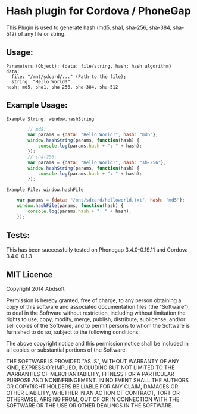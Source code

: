 Hash plugin for Cordova / PhoneGap
==================================

This Plugin is used to generate hash (md5, sha1, sha-256, sha-384, sha-512) of any file or string.

## Usage:
    Parameters (Object): {data: file/string, hash: hash algorithm}
    data:
      file: "/mnt/sdcard/..." (Path to the file);
      string: "Hello World!"
    hash: md5, sha1, sha-256, sha-384, sha-512

## Example Usage: 
	Example String: window.hashString
		
```js		
		// md5:
		var params = {data: "Hello World!", hash: "md5"};
		window.hashString(params, function(hash) {
			console.log(params.hash + ": " + hash);
		});
		// sha-256:
		var params = {data: "Hello World!", hash: "sh-256"};
		window.hashString(params, function(hash) {
			console.log(params.hash + ": " + hash);
		});	
```	
	Example File: window.hashFile
```js	
  	var params = {data: "/mnt/sdcard/helloworld.txt", hash: "md5"};
  	window.hashFile(params, function(hash) {
  		console.log(params.hash + ": " + hash);
  	});
```

## Tests:
This has been successfully tested on Phonegap 3.4.0-0.19.11 and Cordova 3.4.0-0.1.3
	
## MIT Licence

Copyright 2014 Abdsoft

Permission is hereby granted, free of charge, to any person obtaining a copy of this software and associated 
documentation files (the "Software"), to deal in the Software without restriction, including without limitation the 
rights to use, copy, modify, merge, publish, distribute, sublicense, and/or sell copies of the Software, and to
permit persons to whom the Software is furnished to do so, subject to the following conditions:

The above copyright notice and this permission notice shall be included in all copies or substantial portions of 
the Software.

THE SOFTWARE IS PROVIDED "AS IS", WITHOUT WARRANTY OF ANY KIND, EXPRESS OR IMPLIED, 
INCLUDING BUT NOT LIMITED TO THE WARRANTIES OF MERCHANTABILITY, FITNESS FOR A 
PARTICULAR PURPOSE AND NONINFRINGEMENT. IN NO EVENT SHALL THE AUTHORS OR COPYRIGHT 
HOLDERS BE LIABLE FOR ANY CLAIM, DAMAGES OR OTHER LIABILITY, WHETHER IN AN ACTION OF
CONTRACT, TORT OR OTHERWISE, ARISING FROM, OUT OF OR IN CONNECTION WITH THE 
SOFTWARE OR THE USE OR OTHER DEALINGS IN THE SOFTWARE.
